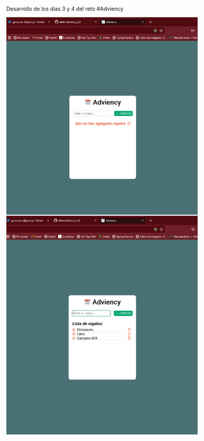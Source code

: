 Desarrollo de los dias 3 y 4 del reto #Adviency

![Sin regalos añadidos](./screenshots/screen1.PNG)
![Con regalos añadidos](./screenshots/screen2.PNG)
